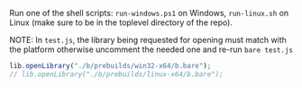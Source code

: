 Run one of the shell scripts: `run-windows.ps1` on Windows, `run-linux.sh` on Linux (make sure to be in the toplevel directory of the repo).

NOTE: In `test.js`, the library being requested for opening must match with the platform
otherwise uncomment the needed one and re-run `bare test.js`
```js
lib.openLibrary("./b/prebuilds/win32-x64/b.bare");
// lib.openLibrary("./b/prebuilds/linux-x64/b.bare");
```
